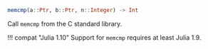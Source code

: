 ```julia
memcmp(a::Ptr, b::Ptr, n::Integer) -> Int
```

Call `memcmp` from the C standard library.

!!! compat "Julia 1.10"
    Support for `memcmp` requires at least Julia 1.9.

